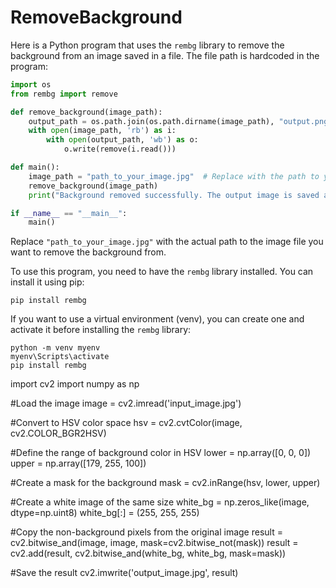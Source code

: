 # RemoveBackground

Here is a Python program that uses the `rembg` library to remove the background from an image saved in a file. The file path is hardcoded in the program:

```python
import os
from rembg import remove

def remove_background(image_path):
    output_path = os.path.join(os.path.dirname(image_path), "output.png")
    with open(image_path, 'rb') as i:
        with open(output_path, 'wb') as o:
            o.write(remove(i.read()))

def main():
    image_path = "path_to_your_image.jpg"  # Replace with the path to your image file
    remove_background(image_path)
    print("Background removed successfully. The output image is saved as output.png in the same directory as the input image.")

if __name__ == "__main__":
    main()
```

Replace `"path_to_your_image.jpg"` with the actual path to the image file you want to remove the background from.

To use this program, you need to have the `rembg` library installed. You can install it using pip:

```
pip install rembg
```

If you want to use a virtual environment (venv), you can create one and activate it before installing the `rembg` library:

```
python -m venv myenv
myenv\Scripts\activate
pip install rembg
```



import cv2
import numpy as np

#Load the image
image = cv2.imread('input_image.jpg')

#Convert to HSV color space
hsv = cv2.cvtColor(image, cv2.COLOR_BGR2HSV)

#Define the range of background color in HSV
lower = np.array([0, 0, 0])
upper = np.array([179, 255, 100])

#Create a mask for the background
mask = cv2.inRange(hsv, lower, upper)

#Create a white image of the same size
white_bg = np.zeros_like(image, dtype=np.uint8)
white_bg[:] = (255, 255, 255)

#Copy the non-background pixels from the original image
result = cv2.bitwise_and(image, image, mask=cv2.bitwise_not(mask))
result = cv2.add(result, cv2.bitwise_and(white_bg, white_bg, mask=mask))

#Save the result
cv2.imwrite('output_image.jpg', result)
